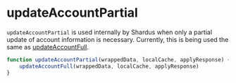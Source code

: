 # updateAccountPartial

`updateAccountPartial` is used internally by Shardus when only a partial update of account information is necessary. Currently, this is being used the same as [updateAccountFull](./updateAccountFull).

```ts
function updateAccountPartial(wrappedData, localCache, applyResponse) {
    updateAccountFull(wrappedData, localCache, applyResponse)
}
```
